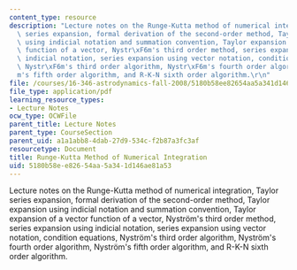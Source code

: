 ```yaml
---
content_type: resource
description: "Lecture notes on the Runge-Kutta method of numerical integration, Taylor\
  \ series expansion, formal derivation of the second-order method, Taylor expansion\
  \ using indicial notation and summation convention, Taylor expansion of a vector\
  \ function of a vector, Nystr\xF6m's third order method, series expansion using\
  \ indicial notation, series expansion using vector notation, condition equations,\
  \ Nystr\xF6m's third order algorithm, Nystr\xF6m's fourth order algorithm, Nystr\xF6\
  m's fifth order algorithm, and R-K-N sixth order algorithm.\r\n"
file: /courses/16-346-astrodynamics-fall-2008/5180b58ee82654aa5a341d146ae81a53_lec_33.pdf
file_type: application/pdf
learning_resource_types:
- Lecture Notes
ocw_type: OCWFile
parent_title: Lecture Notes
parent_type: CourseSection
parent_uid: a1a1abb8-4dab-27d9-534c-f2b87a3fc3af
resourcetype: Document
title: Runge-Kutta Method of Numerical Integration
uid: 5180b58e-e826-54aa-5a34-1d146ae81a53
---
```

Lecture notes on the Runge-Kutta method of numerical integration, Taylor series expansion, formal derivation of the second-order method, Taylor expansion using indicial notation and summation convention, Taylor expansion of a vector function of a vector, Nyström's third order method, series expansion using indicial notation, series expansion using vector notation, condition equations, Nyström's third order algorithm, Nyström's fourth order algorithm, Nyström's fifth order algorithm, and R-K-N sixth order algorithm.
